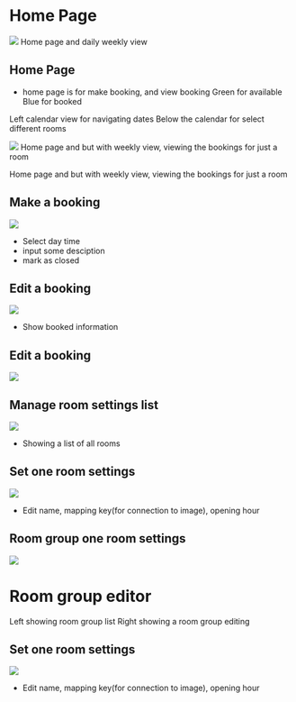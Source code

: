 # Home Page
![](./city_image/homepage.png)
Home page and daily weekly view
## Home Page

- home page is for make booking, and view booking
Green for available 
Blue for booked 

Left calendar view for navigating dates 
Below the calendar for select different rooms


![](./city_image/weekly.png)
Home page and but with weekly view, viewing the bookings for just a room

Home page and but with weekly view, viewing the bookings for just a room
## Make a booking
![](./city_image/makeabooking.png)
- Select day time
- input some desciption
- mark as closed

## Edit a booking
![](./city_image/editbooking.png)
- Show booked information

## Edit a booking
![](./city_image/admin-mneu.png)

## Manage room settings list
![](./city_image/room-settings-list.png)
- Showing a list of all rooms

## Set one room settings
![](./city_image/edit-one-room.png)
- Edit name, mapping key(for connection to image), opening hour

## Room group one room settings
![](./city_image/room-group.png)

# Room group editor
Left showing room group list
Right showing a room group editing

## Set one room settings
![](./city_image/permission-group.png)
- Edit name, mapping key(for connection to image), opening hour

